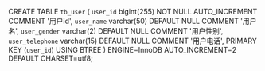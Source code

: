 CREATE TABLE `tb_user` (
  `user_id` bigint(255) NOT NULL AUTO_INCREMENT COMMENT '用户id',
  `user_name` varchar(50) DEFAULT NULL COMMENT '用户名',
  `user_gender` varchar(2) DEFAULT NULL COMMENT '用户性别',
  `user_telephone` varchar(15) DEFAULT NULL COMMENT '用户电话',
  PRIMARY KEY (`user_id`) USING BTREE
) ENGINE=InnoDB AUTO_INCREMENT=2 DEFAULT CHARSET=utf8;
